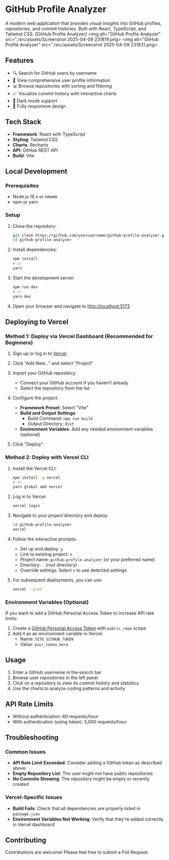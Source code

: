 # GitHub Profile Analyzer

A modern web application that provides visual insights into GitHub profiles, repositories, and commit histories. Built with React, TypeScript, and Tailwind CSS.
[GitHub Profile Analyzer]
<img alt="GitHub Profile Analyzer" src="./src/assets/Screenshot 2025-04-09 231819.png>
<img alt="GitHub Profile Analyzer" src="./src/assets/Screenshot 2025-04-09 231831.png>

## Features

- 🔍 Search for GitHub users by username
- 👤 View comprehensive user profile information
- 📊 Browse repositories with sorting and filtering
- 📈 Visualize commit history with interactive charts
- 🌙 Dark mode support
- 📱 Fully responsive design

## Tech Stack

- **Framework**: React with TypeScript
- **Styling**: Tailwind CSS
- **Charts**: Recharts
- **API**: GitHub REST API
- **Build**: Vite

## Local Development

### Prerequisites

- Node.js 16.x or newer
- npm or yarn

### Setup

1. Clone the repository:
   ```bash
   git clone https://github.com/yourusername/github-profile-analyzer.git
   cd github-profile-analyzer
   ```

2. Install dependencies:
   ```bash
   npm install
   # or
   yarn
   ```

3. Start the development server:
   ```bash
   npm run dev
   # or
   yarn dev
   ```

4. Open your browser and navigate to [http://localhost:5173](http://localhost:5173)

## Deploying to Vercel

### Method 1: Deploy via Vercel Dashboard (Recommended for Beginners)

1. Sign up or log in to [Vercel](https://vercel.com)

2. Click "Add New..." and select "Project"

3. Import your GitHub repository:
   - Connect your GitHub account if you haven't already
   - Select the repository from the list

4. Configure the project:
   - **Framework Preset**: Select "Vite"
   - **Build and Output Settings**:
     - Build Command: `npm run build`
     - Output Directory: `dist`
   - **Environment Variables**: Add any needed environment variables (optional)

5. Click "Deploy"

### Method 2: Deploy with Vercel CLI

1. Install the Vercel CLI:
   ```bash
   npm install -g vercel
   # or
   yarn global add vercel
   ```

2. Log in to Vercel:
   ```bash
   vercel login
   ```

3. Navigate to your project directory and deploy:
   ```bash
   cd github-profile-analyzer
   vercel
   ```

4. Follow the interactive prompts:
   - Set up and deploy: `y`
   - Link to existing project: `n`
   - Project name: `github-profile-analyzer` (or your preferred name)
   - Directory: `.` (root directory)
   - Override settings: Select `n` to use detected settings

5. For subsequent deployments, you can use:
   ```bash
   vercel --prod
   ```

### Environment Variables (Optional)

If you want to add a GitHub Personal Access Token to increase API rate limits:

1. Create a [GitHub Personal Access Token](https://github.com/settings/tokens) with `public_repo` scope
2. Add it as an environment variable in Vercel:
   - Name: `VITE_GITHUB_TOKEN`
   - Value: `your_token_here`

## Usage

1. Enter a GitHub username in the search bar
2. Browse user repositories in the left panel
3. Click on a repository to view its commit history and statistics
4. Use the charts to analyze coding patterns and activity

## API Rate Limits

- Without authentication: 60 requests/hour
- With authentication (using token): 5,000 requests/hour

## Troubleshooting

### Common Issues

- **API Rate Limit Exceeded**: Consider adding a GitHub token as described above
- **Empty Repository List**: The user might not have public repositories
- **No Commits Showing**: The repository might be empty or recently created

### Vercel-Specific Issues

- **Build Fails**: Check that all dependencies are properly listed in `package.json`
- **Environment Variables Not Working**: Verify that they're added correctly in Vercel dashboard

## Contributing

Contributions are welcome! Please feel free to submit a Pull Request.

